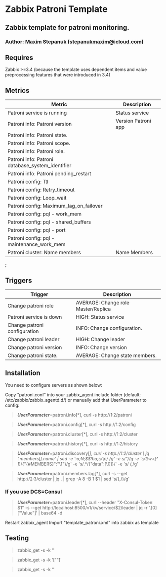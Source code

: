# Zabbix Patroni Template

## Zabbix template for patroni monitoring.

### Author: Maxim Stepanuk (stepanukmaxim@icloud.com)

## Requires

Zabbix >=3.4 (because the template uses dependent items and value preprocessing features that were introduced in 3.4)

## Metrics
| Metric                                           | Description         |
|--------------------------------------------------|---------------------|
| Patroni service is running                       | Status service      |
| Patroni info: Patroni version                    | Version Patroni app |
| Patroni info: Patroni state.                     |                     |
| Patroni info: Patroni scope.                     |                     |
| Patroni info: Patroni role.                      |                     |
| Patroni info: Patroni database_system_identifier |                     |
| Patroni info: Patroni pending_restart            |                     |
| Patroni config: Ttl                              |                     |
| Patroni config: Retry_timeout                    |                     |
| Patroni config: Loop_wait                        |                     |
| Patroni config: Maximum_lag_on_failover          |                     |
| Patroni config: pql - work_mem                   |                     |
| Patroni config: pql - shared_buffers             |                     |
| Patroni config: pql - port                       |                     |
| Patroni config: pql - maintenance_work_mem       |                     |
| Patroni cluster: Name members        	        |  Name Members       |

;

## Triggers
|     Trigger                  |  Description                         |
|------------------------------|--------------------------------------|
| Change patroni role          | AVERAGE: Change role Master/Replica  |
| Patroni service is down      | HIGH: Status service                 |
| Change patroni configuration | INFO: Change configuration.          |
| Change patroni leader        | HIGH: Change leader                  |
| Change patroni version       | INFO: Change version                 |
| Change patroni state.        | AVERAGE: Change state members.       |

## Installation

You need to configure servers as shown below:

Copy "patroni.conf" into your zabbix_agent include folder (default: /etc/zabbix/zabbix_agentd.d/) or manually add that UserParameter to config:

> ***UserParameter***=patroni.info[*], curl -s http://$1:$2/patroni

> ***UserParameter***=patroni.config[*], curl -s http://$1:$2/config

> ***UserParameter***=patroni.cluster[*], curl -s http://$1:$2/cluster

> ***UserParameter***=patroni.history[*], curl -s http://$1:$2/history

> ***UserParameter***=patroni.discovery[*], curl -s http://$1:$2/cluster | jq '.members[].name' | sed -e ':a;N;$$!ba;s/\n/ /g' -e s/\"//g -e 's/\(\w\+[^ ]*\)/{"{#MEMBERS}":"\1"}/g' -e 's/.*/{"data":[\0]}/' -e 's/ /,/g'

> ***UserParameter***=patroni.members.lag[*], curl -s --get http://$2:$3/cluster | jq . | grep -A 8 -B 1 $1 | sed 's/},/}/g'

### If you use DCS=Consul
> ***UserParameter***=patroni.leader[*], curl --header "X-Consul-Token: $1" -s --get http://localhost:8500/v1/kv/service/$2/leader | jq -r '.[0]["Value"]' | base64 -d

Restart zabbix_agent
Import "template_patroni.xml" into zabbix as template

## Testing

> zabbix_get -s <ip> -k ''
  
> zabbix_get -s <ip> -k '["<name>"]'
  
> zabbix_get -s <ip> -k ''
